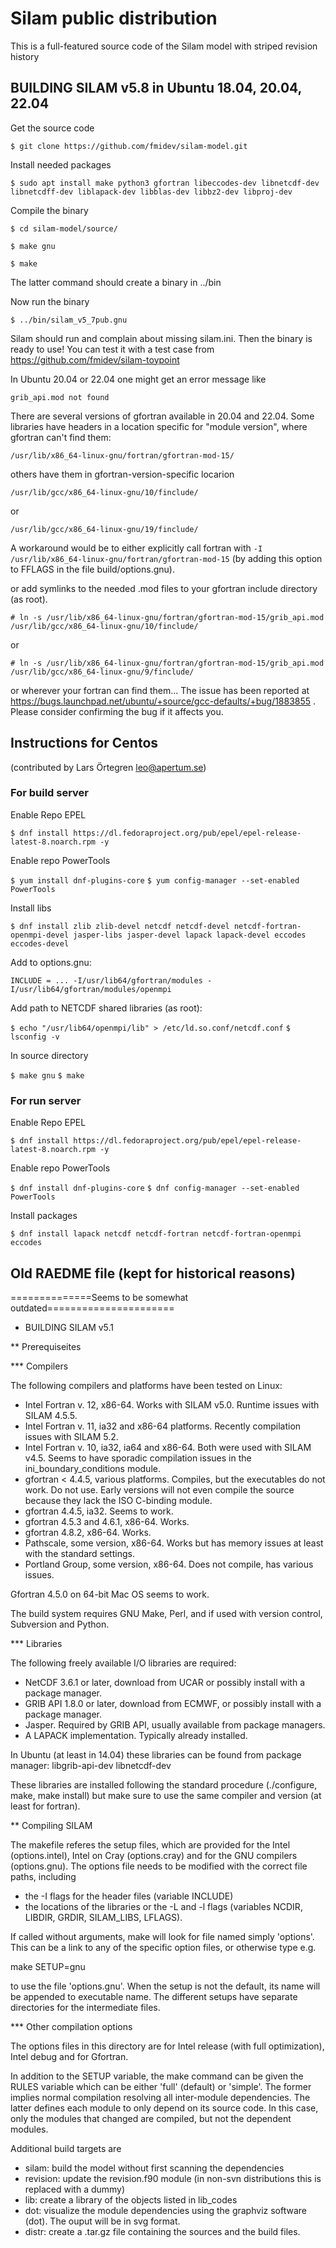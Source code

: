# Silam public distribution 

This is a full-featured source code of the Silam model
with striped revision history

## BUILDING SILAM v5.8 in Ubuntu 18.04, 20.04, 22.04

Get the source code

`$ git clone https://github.com/fmidev/silam-model.git`

Install needed packages

`$ sudo apt install make python3 gfortran libeccodes-dev libnetcdf-dev libnetcdff-dev liblapack-dev libblas-dev libbz2-dev libproj-dev`

Compile the binary

`$ cd silam-model/source/`

`$ make gnu`

`$ make`

The latter command should create a binary in ../bin

Now run the binary

`$ ../bin/silam_v5_7pub.gnu`

Silam should run and complain about missing silam.ini.
Then the binary is ready to use! You can test it with a test case from
https://github.com/fmidev/silam-toypoint

In Ubuntu 20.04 or 22.04 one might get an error message like

`grib_api.mod not found`

There are several versions of gfortran available in 20.04 and 22.04. Some libraries
have headers in a location specific for "module version", where gfortran can't find them:

`/usr/lib/x86_64-linux-gnu/fortran/gfortran-mod-15/`

others have them in gfortran-version-specific locarion

`/usr/lib/gcc/x86_64-linux-gnu/10/finclude/`

or 

`/usr/lib/gcc/x86_64-linux-gnu/19/finclude/`

A workaround would be to either explicitly call fortran with `-I
/usr/lib/x86_64-linux-gnu/fortran/gfortran-mod-15` (by adding this option to
FFLAGS in the file build/options.gnu).

or add symlinks to the needed .mod files to your gfortran include
directory (as root).

`# ln -s /usr/lib/x86_64-linux-gnu/fortran/gfortran-mod-15/grib_api.mod /usr/lib/gcc/x86_64-linux-gnu/10/finclude/`

or

`# ln -s /usr/lib/x86_64-linux-gnu/fortran/gfortran-mod-15/grib_api.mod /usr/lib/gcc/x86_64-linux-gnu/9/finclude/`

or wherever your fortran can find them...
The issue has been reported at
https://bugs.launchpad.net/ubuntu/+source/gcc-defaults/+bug/1883855 .
Please consider confirming the bug if it affects you.





## Instructions for Centos

(contributed by Lars Örtegren <leo@apertum.se>)

### For build server

Enable Repo EPEL

`$ dnf install https://dl.fedoraproject.org/pub/epel/epel-release-latest-8.noarch.rpm -y`

Enable repo PowerTools

`$ yum install dnf-plugins-core`
`$ yum config-manager --set-enabled PowerTools`

Install libs

`$ dnf install zlib zlib-devel netcdf netcdf-devel netcdf-fortran-openmpi-devel jasper-libs jasper-devel lapack lapack-devel eccodes eccodes-devel`

Add to options.gnu:

`INCLUDE = ... -I/usr/lib64/gfortran/modules -I/usr/lib64/gfortran/modules/openmpi`

Add path to NETCDF shared libraries (as root):

`$ echo "/usr/lib64/openmpi/lib" > /etc/ld.so.conf/netcdf.conf`
`$ lsconfig -v`


In source directory

`$ make gnu`
`$ make`

### For run server 

Enable Repo EPEL

`$ dnf install https://dl.fedoraproject.org/pub/epel/epel-release-latest-8.noarch.rpm -y`

Enable repo PowerTools

`$ dnf install dnf-plugins-core`
`$ dnf config-manager --set-enabled PowerTools`

Install packages

`$ dnf install lapack netcdf netcdf-fortran netcdf-fortran-openmpi eccodes`





## Old RAEDME file (kept for historical reasons)

==============Seems to be somewhat outdated======================
* BUILDING SILAM v5.1
 
** Prerequiseites

*** Compilers
    
The following compilers and platforms have been tested on Linux:
- Intel Fortran v. 12, x86-64. Works with SILAM v5.0. Runtime issues 
  with SILAM 4.5.5.
- Intel Fortran v. 11, ia32 and x86-64 platforms. Recently compilation 
  issues with SILAM 5.2.
- Intel Fortran v. 10, ia32, ia64 and x86-64. Both were used with SILAM
  v4.5. Seems to have sporadic compilation issues in the
  ini_boundary_conditions module.
- gfortran < 4.4.5, various platforms. Compiles, but the executables
  do not work. Do not use. Early versions will not even compile the source
  because they lack the ISO C-binding module.
- gfortran 4.4.5, ia32. Seems to work.
- gfortran 4.5.3 and 4.6.1, x86-64. Works.
- gfortran 4.8.2, x86-64. Works.
- Pathscale, some version, x86-64. Works but has memory issues at least
  with the standard settings.
- Portland Group, some version, x86-64. Does not compile, has various issues.

Gfortran 4.5.0 on 64-bit Mac OS seems to work.

The build system requires GNU Make, Perl, and if used with version
control, Subversion and Python.

*** Libraries

The following freely available I/O libraries are required:
- NetCDF 3.6.1 or later, download from UCAR or possibly install with a
  package manager.
- GRIB API 1.8.0 or later, download from ECMWF, or possibly install with a
  package manager.
- Jasper. Required by GRIB API, usually available from package
  managers.
- A LAPACK implementation. Typically already installed.

In Ubuntu (at least in 14.04) these libraries can be found from package manager:
libgrib-api-dev libnetcdf-dev 

These libraries are installed following the standard procedure
(./configure, make, make install) but make sure to use the same
compiler and version (at least for fortran).

** Compiling SILAM

The makefile referes the setup files, which are provided for the Intel
(options.intel), Intel on Cray (options.cray) and for the GNU
compilers (options.gnu). The options file needs to be modified with
the correct file paths, including
- the -I flags for the header files (variable INCLUDE)
- the locations of the libraries or the -L and -l flags (variables
  NCDIR, LIBDIR, GRDIR, SILAM_LIBS, LFLAGS).

If called without arguments, make will look for file named simply
'options'. This can be a link to any of the specific option
files, or otherwise type e.g.

make SETUP=gnu

to use the file 'options.gnu'. When the setup is not the default, its
name will be appended to executable name. The different setups have
separate directories for the intermediate files.

*** Other compilation options

The options files in this directory are for Intel release (with
full optimization), Intel debug and for Gfortran. 

In addition to the SETUP variable, the make command can be given the
RULES variable which can be either 'full' (default) or 'simple'. The
former implies normal compilation resolving all inter-module
dependencies. The latter defines each module to only depend on its
source code. In this case, only the modules that changed are compiled,
but not the dependent modules. 

Additional build targets are 
- silam: build the model without first scanning the dependencies
- revision: update the revision.f90 module (in non-svn distributions
  this is replaced with a dummy)
- lib: create a library of the objects listed in lib_codes
- dot: visualize the module dependencies using the graphviz software
  (dot). The ouput will be in svg format.
- distr: create a .tar.gz file containing the sources and the build
  files.



  
